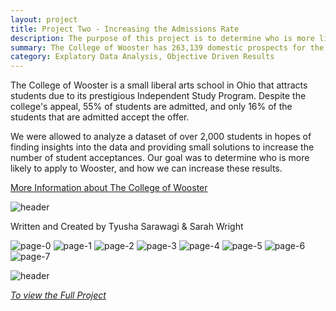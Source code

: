 ```yaml
---
layout: project
title: Project Two - Increasing the Admissions Rate
description: The purpose of this project is to determine who is more likely to apply to Wooster, and how we can increase these results.
summary: The College of Wooster has 263,139 domestic prospects for the College’s classes of 2021 and 2022, however only 7970 of them inquire about the school are accepted. Even still, of the 7970 students who inquire and are accepted to the school, only 2432 of them send in an application.
category: Explatory Data Analysis, Objective Driven Results 
---
```

 
The College of Wooster is a small liberal arts school in Ohio that attracts students due to its prestigious Independent Study Program. 
Despite the college's appeal, 55% of students are admitted, and only 16% of the students that are admitted accept the offer. 

We were allowed to analyze a dataset of over 2,000 students in hopes of finding insights into the data and providing small solutions to increase the number of student acceptances.
Our goal was to determine who is more likely to apply to Wooster, and how we can increase these results.

[More Information about The College of Wooster](https://wooster.edu/)

![header](https://capsule-render.vercel.app/api?type=rect&color=gradient&height=1)

Written and Created by Tyusha Sarawagi & Sarah Wright 

![page-0](https://user-images.githubusercontent.com/45902684/180920372-902154f1-94eb-41f7-857b-6c74d6cba17a.jpg)
![page-1](https://user-images.githubusercontent.com/45902684/180920374-90f20e4b-0121-4773-8a54-f6b4e73b0b06.jpg)
![page-2](https://user-images.githubusercontent.com/45902684/180920378-260d87da-10d7-4812-a0c2-5d2a5e7ab1d3.jpg)
![page-3](https://user-images.githubusercontent.com/45902684/180920379-6c665b7a-33d3-4b41-a963-ed8bfdba138a.jpg)
![page-4](https://user-images.githubusercontent.com/45902684/180920380-151de66b-dfe8-4f9a-9add-d7d42ef3c293.jpg)
![page-5](https://user-images.githubusercontent.com/45902684/180920381-f8a59c9f-4fad-47a5-a239-1f5330d841b1.jpg)
![page-6](https://user-images.githubusercontent.com/45902684/180920382-b445f43f-2a84-4ba5-a94b-612c5c841678.jpg)
![page-7](https://user-images.githubusercontent.com/45902684/180920384-3c3a940f-a361-4fd5-96c0-fe62611bc3fa.jpg)


![header](https://capsule-render.vercel.app/api?type=rect&color=gradient&height=1)

*[To view the Full Project](https://github.com/datagirlz19/College-of-Wooster-Admissions-Data)*
